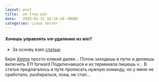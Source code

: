 ```yaml
---
layout: post
title:  vm from win
date:   2020-01-31 16:26:28 +0600
categories: Linux server
---
```

#### Хочешь управлять vm удаленно из win?

- За основу взял [статью](http://it-enginer.ru/upravlenie-kvm-s-pomoshhyu-virt-manager-na-windows/)

Бери [Xming](https://sourceforge.net/projects/xming/)
просто кликай далее...
Потом заходишь в путю
и делаешь включить X11 forward
Подключаешся и из терминала пишешь v...
В статье предлагалось в путе прописать нужную команду,
но у меня не сработало, разбираться, пока, не стал...
